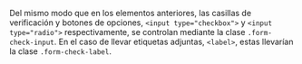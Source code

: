 Del mismo modo que en los elementos anteriores, las casillas de verificación y botones de opciones, `<input type="checkbox">` y `<input type="radio">` respectivamente, se controlan mediante la clase <code>.form-check-input</code>. En el caso de llevar etiquetas adjuntas, `<label>`, estas llevarían la clase `.form-check-label`.
